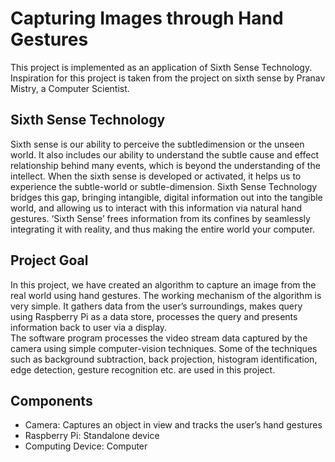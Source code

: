 # Capturing Images through Hand Gestures
This project is implemented as an application of Sixth Sense Technology. Inspiration for this project is taken from the project on sixth sense by Pranav Mistry, a Computer Scientist.
 
 ## Sixth Sense Technology
Sixth sense is our ability to perceive the subtledimension or the unseen world. It also includes our ability to understand the subtle cause and effect relationship behind many events, which is beyond the understanding of the intellect. When the sixth sense is developed or activated, it helps us to experience the subtle-world or subtle-dimension. 
Sixth Sense Technology bridges this gap, bringing intangible, digital information out into the tangible world, and allowing us to interact with this information via natural hand gestures. ‘Sixth Sense’ frees information from its confines by seamlessly integrating it with reality, and thus making the entire world your computer. 

## Project Goal
In this project, we have created an algorithm to capture an image from the real world using hand gestures. The working mechanism of the algorithm is very simple. It gathers data from the user’s surroundings, makes query using Raspberry Pi as a data store, processes the query and presents information back to user via a display.  
The software program processes the video stream data captured by the camera using simple computer-vision techniques. Some of the techniques such as background subtraction, back projection, histogram identification, edge detection, gesture recognition etc. are used in this project. 

## Components 
* Camera: Captures an object in view and tracks the user’s hand gestures
* Raspberry Pi: Standalone device
* Computing Device: Computer



